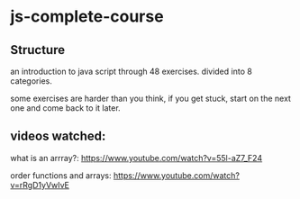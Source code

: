 # js-complete-course

## Structure
an introduction to java script through 48 exercises. divided into 8 categories.

some exercises are harder than you think, if you get stuck, start on the next one and come back to it later.

## videos watched:

what is an arrray?: https://www.youtube.com/watch?v=55l-aZ7_F24

order functions and arrays: https://www.youtube.com/watch?v=rRgD1yVwIvE





